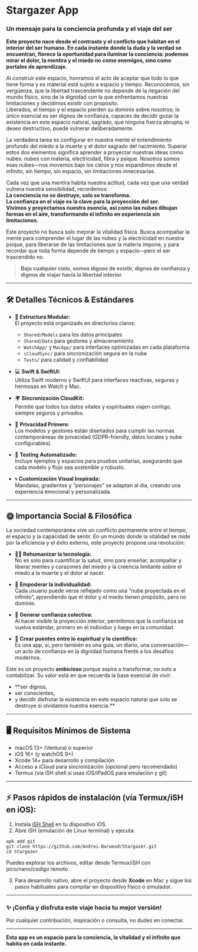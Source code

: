 # Stargazer App

### Un mensaje para la conciencia profunda y el viaje del ser

**Este proyecto nace desde el contraste y el conflicto que habitan en el interior del ser humano. En cada instante donde la duda y la verdad se encuentran, florece la oportunidad para iluminar la conciencia: podemos mirar el dolor, la mentira y el miedo no como enemigos, sino como portales de aprendizaje.**

Al construir este espacio, honramos el acto de aceptar que todo lo que tiene forma y es material está sujeto a espacio y tiempo. Reconocemos, sin vergüenza, que la libertad trascendente no depende de la negación del mundo físico, sino de la dignidad con la que enfrentamos nuestras limitaciones y decidimos existir con propósito.  
Liberados, el tiempo y el espacio pierden su dominio sobre nosotros; lo único esencial es ser dignos de confianza, capaces de decidir gozar la existencia en este espacio natural, sagrado, que ninguna fuerza abrupta, ni deseo destructivo, puede vulnerar deliberadamente.

La verdadera tarea es configurar en nuestra mente el entendimiento profundo del miedo a la muerte y el dolor sagrado del nacimiento. Superar estos dos elementos significa aprender a proyectar nuestras ideas como nubes: nubes con materia, electricidad, fibra y psique. Nosotros somos esas nubes—nos movemos bajo los cielos y nos expandimos desde el infinito, sin tiempo, sin espacio, sin limitaciones innecesarias.

Cada vez que una mentira habita nuestra actitud, cada vez que una verdad vulnera nuestra sensibilidad, recordemos:  
**La conciencia no se destruye, solo se transforma.  
La confianza en el viaje es la clave para la proyección del ser.  
Vivimos y proyectamos nuestra esencia, así como las nubes dibujan formas en el aire, transformando el infinito en experiencia sin limitaciones.**

Este proyecto no busca solo mejorar la vitalidad física. Busca acompañar la mente para comprender el lugar de las nubes y la electricidad en nuestra psique, para liberarse de las limitaciones que la materia impone, y para recordar que toda forma depende de tiempo y espacio—pero el ser trascendido no.

> **Bajo cualquier cielo, somos dignos de existir, dignos de confianza y dignos de viajar hacia la libertad interior.**

---

## 🛠️ Detalles Técnicos & Estándares

- 📁 **Estructura Modular:**  
  El proyecto está organizado en directorios claros:  
  - `Shared/Models` para los datos principales  
  - `Shared/Data` para gestores y almacenamiento  
  - `WatchApp/` y `MacApp/` para interfaces optimizadas en cada plataforma  
  - `iCloudSync/` para sincronización segura en la nube  
  - `Tests/` para calidad y confiabilidad

- 💻 **Swift & SwiftUI:**  
  Utiliza Swift moderno y SwiftUI para interfaces reactivas, seguras y hermosas en Watch y Mac.

- 🌍 **Sincronización CloudKit:**  
  Permite que todos tus datos vitales y espirituales viajen contigo, siempre seguros y privados.

- 🔐 **Privacidad Primero:**  
  Los modelos y gestores están diseñados para cumplir las normas contemporáneas de privacidad (GDPR-friendly, datos locales y nube configurables).

- 🧪 **Testing Automatizado:**  
  Incluye ejemplos y espacios para pruebas unitarias, asegurando que cada modelo y flujo sea sostenible y robusto.

- 🌀 **Customización Visual Inspirada:**  
  Mandalas, gradientes y “personajes” se adaptan al día, creando una experiencia emocional y personalizada.

---

## 🌞 Importancia Social & Filosófica

La sociedad contemporánea vive un conflicto permanente entre el tiempo, el espacio y la capacidad de sentir. En un mundo donde la vitalidad se mide por la eficiencia y el éxito externo, este proyecto propone una revolución:

- 🧘‍♀️ **Rehumanizar la tecnología:**  
  No es solo para cuantificar la salud, sino para enseñar, acompañar y liberar mentes y corazones del miedo y la creencia limitante sobre el miedo a  la muerte y el dolor al nacer.

- 🚀 **Empoderar la individualidad:**  
  Cada usuario puede verse reflejado como una “nube proyectada en el infinito”, aprendiendo que el dolor y el miedo tienen propósito, pero no dominio.

- 🤝 **Generar confianza colectiva:**  
  Al hacer visible la proyección interior, permitimos que la confianza se vuelva estándar, primero en el individuo y luego en la comunidad.

- 🌈 **Crear puentes entre lo espiritual y lo científico:**  
  Es una app, sí, pero también es una guía, un diario, una conversación—un acto de confianza en la dignidad humana frente a los desafíos modernos.

Este es un proyecto **ambicioso** porque aspira a transformar, no solo a contabilizar. Su valor está en que recuerda la base esencial de vivir:  
- **ser dignos,  
- ser conscientes,  
- y decidir disfrutar la existencia en este espacio natural que solo se destruye si olvidamos nuestra esencia.**

---

## 🖥️ Requisitos Mínimos de Sistema

- macOS 13+ (Ventura) o superior
- iOS 16+ (y watchOS 9+)
- Xcode 14+ para desarrollo y compilación
- Acceso a iCloud para sincronización (opcional pero recomendado)
- Termux (vía iSH shell si usas iOS/iPadOS para emulación y git)

---

## ⚡️ Pasos rápidos de instalación (vía Termux/iSH en iOS):

1. Instala [iSH Shell](https://ish.app/) en tu dispositivo iOS.
2. Abre iSH (emulación de Linux terminal) y ejecuta:

```
apk add git
git clone https://github.com/Andrei-Barwood/Stargazer.git
cd Stargazer
```
Puedes explorar los archivos, editar desde Termux/iSH con pico/nano/codigo remoto


3. Para desarrollo nativo, abre el proyecto desde **Xcode** en Mac y sigue los pasos habituales para compilar en dispositivo físico o simulador.

---

### ✨ ¡Confía y disfruta este viaje hacia tu mejor versión!  
Por cualquier contribución, inspiración o consulta, no dudes en conectar.

---

**Esta app es un espacio para la conciencia, la vitalidad y el infinito que habita en cada instante.**
